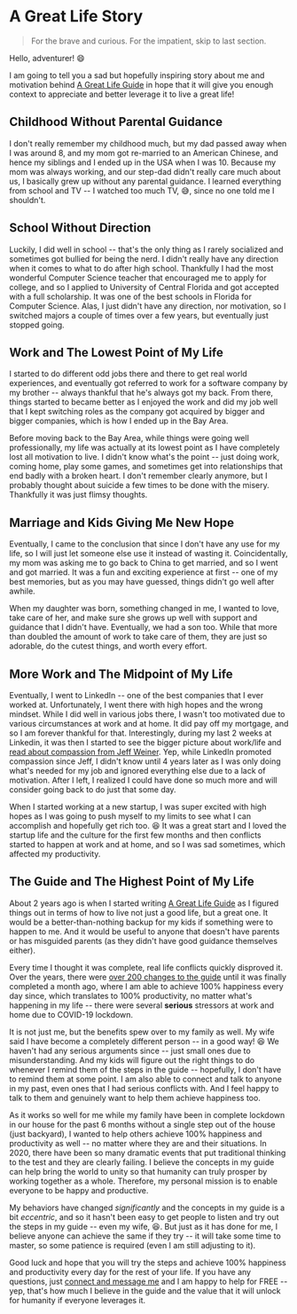 A Great Life Story
==================

> For the brave and curious. For the impatient, skip to last section.

Hello, adventurer! :smile:

I am going to tell you a sad but hopefully inspiring story about me and motivation behind [A Great Life Guide](http://agreatlife.guide/)
in hope that it will give you enough context to appreciate and better leverage it to live a great life!

Childhood Without Parental Guidance
-----------------------------------

I don't really remember my childhood much, but my dad passed away when I was around 8, and my mom got re-married to an
American Chinese, and hence my siblings and I ended up in the USA when I was 10. Because my mom was always working, and
our step-dad didn't really care much about us, I basically grew up without any parental guidance. I learned everything
from school and TV -- I watched too much TV, :sweat_smile:, since no one told me I shouldn't.

School Without Direction
------------------------

Luckily, I did well in school -- that's the only thing as I rarely socialized and sometimes got bullied for being the
nerd. I didn't really have any direction when it comes to what to do after high school. Thankfully I had the most
wonderful Computer Science teacher that encouraged me to apply for college, and so I applied to University of Central
Florida and got accepted with a full scholarship. It was one of the best schools in Florida for Computer Science. Alas, I
just didn't have any direction, nor motivation, so I switched majors a couple of times over a few years, but eventually
just stopped going.

Work and The Lowest Point of My Life
------------------------------------

I started to do different odd jobs there and there to get real world experiences, and eventually got referred to work
for a software company by my brother -- always thankful that he's always got my back. From there, things started to
became better as I enjoyed the work and did my job well that I kept switching roles as the company got acquired by
bigger and bigger companies, which is how I ended up in the Bay Area.

Before moving back to the Bay Area, while things were going well professionally, my life was actually at its lowest
point as I have completely lost all motivation to live. I didn't know what's the point -- just doing work, coming home,
play some games, and sometimes get into relationships that end badly with a broken heart. I don't remember clearly
anymore, but I probably thought about suicide a few times to be done with the misery. Thankfully it was just flimsy
thoughts.

Marriage and Kids Giving Me New Hope
------------------------------------

Eventually, I came to the conclusion that since I don't have any use for my life, so I will just let someone else use it
instead of wasting it. Coincidentally, my mom was asking me to go back to China to get married, and so I went and got
married. It was a fun and exciting experience at first -- one of my best memories, but as you may have guessed, things
didn't go well after awhile.

When my daughter was born, something changed in me, I wanted to love, take care of her, and make sure she grows up
well with support and guidance that I didn't have. Eventually, we had a son too. While that more than doubled the amount
of work to take care of them, they are just so adorable, do the cutest things, and worth every effort.

More Work and The Midpoint of My Life
-------------------------------------

Eventually, I went to LinkedIn -- one of the best companies that I ever worked at. Unfortunately, I went there
with high hopes and the wrong mindset. While I did well in various jobs there, I wasn't too motivated due to various
circumstances at work and at home. It did pay off my mortgage, and so I am forever thankful for that. Interestingly,
during my last 2 weeks at Linkedin, it was then I started to see the bigger picture about work/life and [read about
compassion from Jeff Weiner](https://www.linkedin.com/pulse/20121015034012-22330283-managing-compassionately/). Yep,
while LinkedIn promoted compassion since Jeff, I didn't know until 4 years later as I was only doing what's needed for
my job and ignored everything else due to a lack of motivation. After I left, I realized I could have done so much more
and will consider going back to do just that some day.

When I started working at a new startup, I was super excited with high hopes as I was going to push myself to my limits
to see what I can accomplish and hopefully get rich too. :laughing: It was a great start and I loved the startup life and
the culture for the first few months and then conflicts started to happen at work and at home, and so I was sad
sometimes, which affected my productivity.

The Guide and The Highest Point of My Life
--------------------------------------

About 2 years ago is when I started writing [A Great Life Guide](http://agreatlife.guide/) as I figured things out in
terms of how to live not just a good life, but a great one. It would be a better-than-nothing backup for my kids if
something were to happen to me. And it would be useful to anyone that doesn't have parents or has misguided parents (as
they didn't have good guidance themselves either).

Every time I thought it was complete, real life conflicts quickly disproved it. Over the years, there were
[over 200 changes to the guide](https://github.com/maxzheng/great-life-guide) until it was finally completed a month
ago, where I am able to achieve 100% happiness every day since, which translates to 100% productivity, no matter what's
happening in my life -- there were several **serious** stressors at work and home due to COVID-19 lockdown.

It is not just me, but the benefits spew over to my family as well. My wife said I have become a completely different
person -- in a good way! :laughing: We haven't had any serious arguments since -- just small ones due to
misunderstanding. And my kids will figure out the right things to do whenever I remind them of the steps
in the guide -- hopefully, I don't have to remind them at some point. I am also able to connect and talk to anyone in my
past, even ones that I had serious conflicts with. And I feel happy to talk to them and genuinely want to help them
achieve happiness too.

As it works so well for me while my family have been in complete lockdown in our house for the past 6 months without a
single step out of the house (just backyard), I wanted to help others achieve 100% happiness and productivity as well --
no matter where they are and their situations. In 2020, there have been so many dramatic events that put traditional
thinking to the test and they are clearly failing. I believe the concepts in my guide can help bring the world to
unity so that humanity can truly prosper by working together as a whole. Therefore, my personal mission is to enable
everyone to be happy and productive.

My behaviors have changed *significantly* and the concepts in my guide is a bit *eccentric*, and so it hasn't been easy
to get people to listen and try out the steps in my guide -- even my wife, :laughing:. But just as it has done for me, I
believe anyone can achieve the same if they try -- it will take some time to master, so some patience is required (even
I am still adjusting to it).

Good luck and hope that you will try the steps and achieve 100% happiness and productivity every day for the rest of
your life. If you have any questions, just [connect and message me](https://www.linkedin.com/in/maxzheng/) and I am
happy to help for FREE -- yep, that's how much I believe in the guide and the value that it will unlock for humanity if
everyone leverages it.
